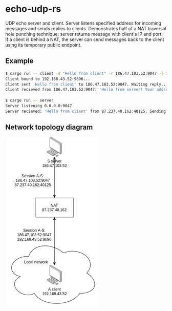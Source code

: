 # echo-udp-rs

UDP echo server and client. Server listens specified address for incoming
messages and sends replies to clients. Demonstrates half of a NAT traversal
hole punching technique: server returns message with client's IP and port. If a
client is behind a NAT, the server can send messages back to the client using
its temporary public endpoint.

## Example

```bash
$ cargo run -- client -d "Hello from client" -r 186.47.103.52:9047 -l 192.168.43.52:9696
Client bound to 192.168.43.52:9696...
Client sent 'Hello from client' to 186.47.103.52:9047. Waiting reply...
Client recieved from 186.47.103.52:9047: 'Hello from server! Your address: 87.237.40.162:40125'.

$ cargo run -- server
Server listening 0.0.0.0:9047
Server recieved: 'Hello from client' from 87.237.40.162:40125. Sending reply...
```

## Network topology diagram

![topology](images/topology.png)

